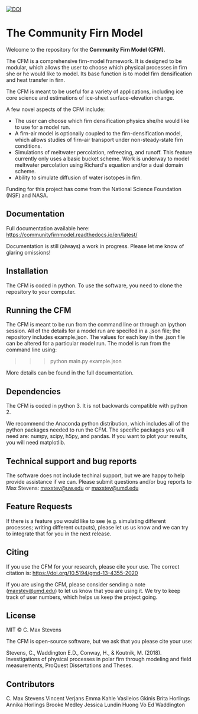 [![DOI](https://zenodo.org/badge/DOI/10.5281/zenodo.3585884.svg)](https://doi.org/10.5281/zenodo.3585884)

# The Community Firn Model

Welcome to the repository for the **Community Firn Model (CFM)**. 

The CFM is a comprehensive firn-model framework. It is designed to be modular, which allows the user to choose which physical processes in firn she or he would like to model. Its base function is to model firn densification and heat transfer in firn.

The CFM is meant to be useful for a variety of applications, including ice core science and estimations of ice-sheet surface-elevation change.

A few novel aspects of the CFM include:

- The user can choose which firn densification physics she/he would like to use for a model run.
- A firn-air model is optionally coupled to the firn-densification model, which allows studies of firn-air transport under non-steady-state firn conditions.
- Simulations of meltwater percolation, refreezing, and runoff. This feature currently only uses a basic bucket scheme. Work is underway to model meltwater percolation using Richard's equation and/or a dual domain scheme.
- Ability to simulate diffusion of water isotopes in firn.

Funding for this project has come from the National Science Foundation (NSF) and NASA.

## Documentation

Full documentation available here: https://communityfirnmodel.readthedocs.io/en/latest/ 

Documentation is still (always) a work in progress. Please let me know of glaring omissions!

## Installation

The CFM is coded in python. To use the software, you need to clone the repository to your computer.

## Running the CFM

The CFM is meant to be run from the command line or through an ipython session. All of the details for a model run are specifed in a .json file; the repository includes example.json. The values for each key in the .json file can be altered for a particular model run. The model is run from the command line using:

>>> python main.py example.json

More details can be found in the full documentation. 

## Dependencies

The CFM is coded in python 3. It is not backwards compatible with python 2.

We recommend the Anaconda python distribution, which includes all of the python packages needed to run the CFM. The specific packages you will need are: numpy, scipy, h5py, and pandas. If you want to plot your results, you will need matplotlib.

## Technical support and bug reports

The software does not include techinal support, but we are happy to help provide assistance if we can. Please submit questions and/or bug reports to Max Stevens: maxstev@uw.edu or maxstev@umd.edu

## Feature Requests

If there is a feature you would like to see (e.g. simulating different processes; writing different outputs), please let us us know and we can try to integrate that for you in the next release.

## Citing

If you use the CFM for your research, please cite your use. The correct citation is: https://doi.org/10.5194/gmd-13-4355-2020

If you are using the CFM, please consider sending a note (maxstev@umd.edu) to let us know that you are using it. We try to keep track of user numbers, which helps us keep the project going.

## License

MIT © C. Max Stevens

The CFM is open-source software, but we ask that you please cite your use:

Stevens, C., Waddington E.D., Conway, H., & Koutnik, M. (2018). Investigations of physical processes in polar firn through modeling and field measurements, ProQuest Dissertations and Theses.

## Contributors
C. Max Stevens
Vincent Verjans
Emma Kahle
Vasileios Gkinis
Brita Horlings
Annika Horlings
Brooke Medley
Jessica Lundin
Huong Vo
Ed Waddington
